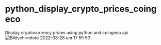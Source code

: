 # python_display_crypto_prices_coingeco
Display cryptocurrency prices using python and coingeco api
![Bildschirmfoto 2022-03-28 um 17 59 50](https://user-images.githubusercontent.com/8026183/160439335-67aeef82-9c73-4be4-bd57-094bb55249d6.png)


